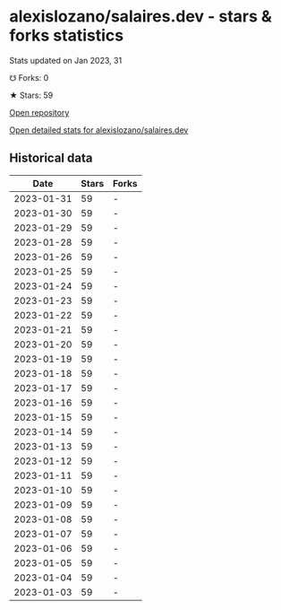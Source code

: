 # alexislozano/salaires.dev - stars & forks statistics

Stats updated on Jan 2023, 31

☋ Forks: 0

★ Stars: 59

[Open repository](https://github.com/alexislozano/salaires.dev)

[Open detailed stats for alexislozano/salaires.dev](https://reviewgithub.com/rep/alexislozano/salaires.dev)

## Historical data
| Date | Stars | Forks |
|------|-------|-------|
| 2023-01-31 | 59 | - | 
| 2023-01-30 | 59 | - | 
| 2023-01-29 | 59 | - | 
| 2023-01-28 | 59 | - | 
| 2023-01-26 | 59 | - | 
| 2023-01-25 | 59 | - | 
| 2023-01-24 | 59 | - | 
| 2023-01-23 | 59 | - | 
| 2023-01-22 | 59 | - | 
| 2023-01-21 | 59 | - | 
| 2023-01-20 | 59 | - | 
| 2023-01-19 | 59 | - | 
| 2023-01-18 | 59 | - | 
| 2023-01-17 | 59 | - | 
| 2023-01-16 | 59 | - | 
| 2023-01-15 | 59 | - | 
| 2023-01-14 | 59 | - | 
| 2023-01-13 | 59 | - | 
| 2023-01-12 | 59 | - | 
| 2023-01-11 | 59 | - | 
| 2023-01-10 | 59 | - | 
| 2023-01-09 | 59 | - | 
| 2023-01-08 | 59 | - | 
| 2023-01-07 | 59 | - | 
| 2023-01-06 | 59 | - | 
| 2023-01-05 | 59 | - | 
| 2023-01-04 | 59 | - | 
| 2023-01-03 | 59 | - | 

